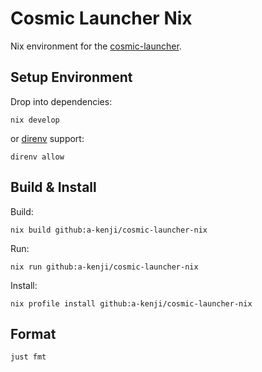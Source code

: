 # Cosmic Launcher Nix
Nix environment for the [cosmic-launcher](https://github.com/pop-os/cosmic-launcher).

## Setup Environment
Drop into dependencies:
```
nix develop
```
or [direnv](https://github.com/direnv/direnv) support:
```
direnv allow
```

## Build & Install
Build:
```
nix build github:a-kenji/cosmic-launcher-nix
```
Run:
```
nix run github:a-kenji/cosmic-launcher-nix
```
Install:
```
nix profile install github:a-kenji/cosmic-launcher-nix
```

## Format
```
just fmt
```

